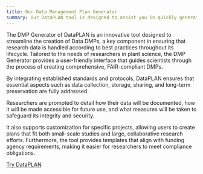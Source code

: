 ```yaml
---
title: Our Data Management Plan Generator
summary: Our DataPLAN tool is designed to assist you in quickly generating Data Management Plans (DMPs) that can be used for a variety of purposes.
---
```

The DMP Generator of DataPLAN is an innovative tool designed to streamline the creation of Data DMPs, a key component in ensuring that research data is handled according to best practices throughout its lifecycle. 
Tailored to the needs of researchers in plant science, the DMP Generator provides a user-friendly interface that guides scientists through the process of creating comprehensive, FAIR-compliant DMPs. 

By integrating established standards and protocols, DataPLAN ensures that essential aspects such as data collection, storage, sharing, and long-term preservation are fully addressed. 

Researchers are prompted to detail how their data will be documented, how it will be made accessible for future use, and what measures will be taken to safeguard its integrity and security. 

It also supports customization for specific projects, allowing users to create plans that fit both small-scale studies and large, collaborative research efforts. 
Furthermore, the tool provides templates that align with funding agency requirements, making it easier for researchers to meet compliance obligations. 

[Try DataPLAN](https://dmpg.nfdi4plants.org)